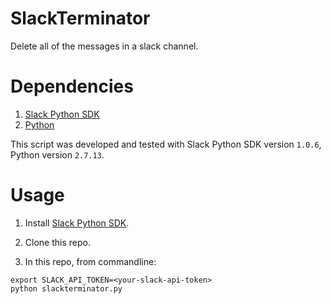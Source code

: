 # SlackTerminator
Delete all of the messages in a slack channel.

# Dependencies

1. [Slack Python SDK](https://github.com/slackapi/python-slackclient) 
2. [Python](https://www.python.org/)

This script was developed and tested with Slack Python SDK version ```1.0.6```, Python version ```2.7.13```.

# Usage

1. Install [Slack Python SDK](https://github.com/slackapi/python-slackclient).

2. Clone this repo.

3. In this repo, from commandline:

```
export SLACK_API_TOKEN=<your-slack-api-token>
python slackterminator.py
```
